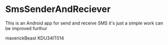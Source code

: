 # SmsSenderAndReciever
This is an Android app for send and receive SMS it's just a simple work can be improved furthur

maverickBeast
KDU34IT014
